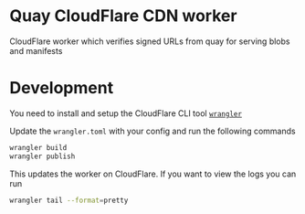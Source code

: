 # Quay CloudFlare CDN worker

CloudFlare worker which verifies signed URLs from quay for serving blobs and
manifests

# Development

You need to install and setup the CloudFlare CLI tool
[`wrangler`](https://developers.cloudflare.com/workers/cli-wrangler/)

Update the `wrangler.toml` with your config and run the following commands

```bash
wrangler build
wrangler publish
```

This updates the worker on CloudFlare. If you want to view the logs you can run 

```bash
wrangler tail --format=pretty
```

